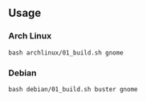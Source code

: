 ## Usage

### Arch Linux
```
bash archlinux/01_build.sh gnome
```

### Debian
```
bash debian/01_build.sh buster gnome
```
